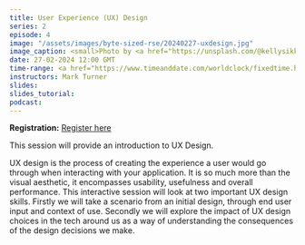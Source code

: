 ```yaml
---
title: User Experience (UX) Design
series: 2
episode: 4
image: "/assets/images/byte-sized-rse/20240227-uxdesign.jpg"
image_caption: <small>Photo by <a href="https://unsplash.com/@kellysikkema?utm_content=creditCopyText&utm_medium=referral&utm_source=unsplash">Kelly Sikkema</a> on <a href="https://unsplash.com/photos/person-writing-on-white-paper-v9FQR4tbIq8?utm_content=creditCopyText&utm_medium=referral&utm_source=unsplash">Unsplash</a></small>
date: 27-02-2024 12:00 GMT
time-range: <a href="https://www.timeanddate.com/worldclock/fixedtime.html?msg=Byte-sized+RSE+Session+4+-+UX+Design&iso=20240227T12&p1=136&ah=1" target="_blank" rel="noopener noreferrer">12:00-13:00 GMT</a>
instructors: Mark Turner
slides: 
slides_tutorial: 
podcast: 
---
```


<strong>Registration:</strong> <a href="https://forms.gle/sdD8bA8eRvzZbaD49"
target="_blank" rel="noopener noreferrer">Register here</a>

This session will provide an introduction to UX Design.

UX design is the process of creating the experience a user would go
through when interacting with your application. It is so much more than
the visual aesthetic, it encompasses usability, usefulness and overall
performance. This interactive session will look at two important UX design
skills. Firstly we will take a scenario from an initial design, through end
user input and context of use. Secondly we will explore the impact of UX
design choices in the tech around us as a way of understanding the
consequences of the design decisions we make.